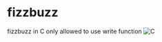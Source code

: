 # fizzbuzz
fizzbuzz in C
only allowed to use write function
![C](https://img.shields.io/badge/c-%2300599C.svg?style=for-the-badge&logo=c&logoColor=white)
